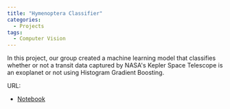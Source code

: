 ```yaml
---
title: "Hymenoptera Classifier"
categories:
  - Projects
tags:
  - Computer Vision
---
```


In this project, our group created a machine learning model that classifies whether or not a transit data captured by NASA's Kepler Space Telescope is an exoplanet or not using Histogram Gradient Boosting.

URL:
* [Notebook](https://github.com/raphael-lesmana/dl-projects/blob/main/exoplanets.ipynb)